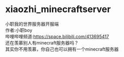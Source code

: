 # xiaozhi_minecraftserver
小职我的世界服务器开服端</br>
作者:小职boy</br>
哔哩哔哩频道:https://space.bilibili.com/413695417</br>
还在羡慕别人有minecraft服务器吗？</br>
其实你不用羡慕，你自己也可以拥有一个minecraft服务器</br>
